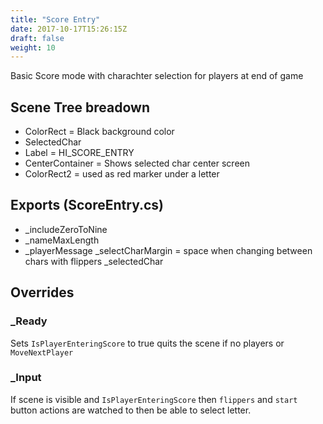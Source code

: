 ```yaml
---
title: "Score Entry"
date: 2017-10-17T15:26:15Z
draft: false
weight: 10
---
```


Basic Score mode with charachter selection for players at end of game

## Scene Tree breadown

- ColorRect = Black background color
- SelectedChar
- Label = HI_SCORE_ENTRY
- CenterContainer = Shows selected char center screen
- ColorRect2 = used as red marker under a letter

## Exports (ScoreEntry.cs)

- _includeZeroToNine
- _nameMaxLength 
- _playerMessage
_selectCharMargin = space when changing between chars with flippers
_selectedChar

## Overrides

### _Ready

Sets `IsPlayerEnteringScore` to true quits the scene if no players or `MoveNextPlayer`

### _Input

If scene is visible and `IsPlayerEnteringScore` then `flippers` and `start` button actions are watched to then be able to select letter.
